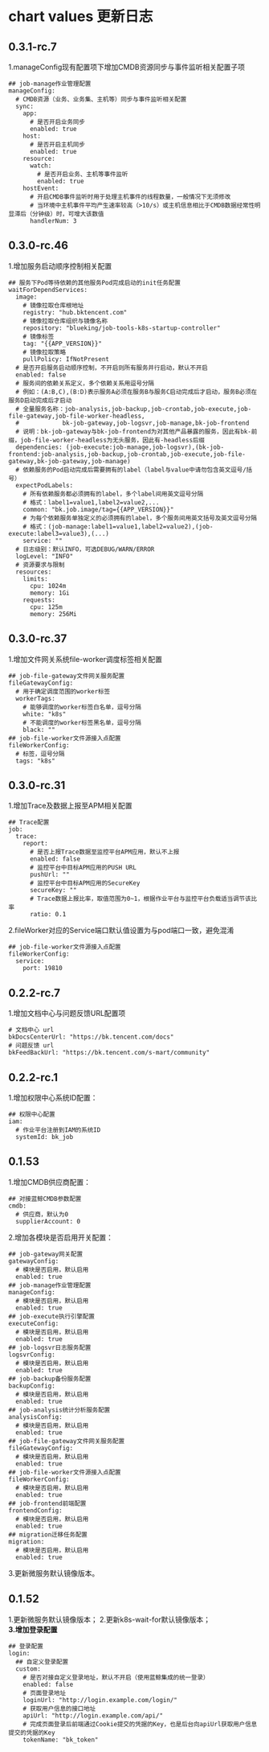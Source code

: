 # chart values 更新日志
## 0.3.1-rc.7
1.manageConfig现有配置项下增加CMDB资源同步与事件监听相关配置子项
```shell script
## job-manage作业管理配置
manageConfig:
  # CMDB资源（业务、业务集、主机等）同步与事件监听相关配置
  sync:
    app:
      # 是否开启业务同步
      enabled: true
    host:
      # 是否开启主机同步
      enabled: true
    resource:
      watch:
        # 是否开启业务、主机等事件监听
        enabled: true
    hostEvent:
      # 开启CMDB事件监听时用于处理主机事件的线程数量，一般情况下无须修改
      # 当环境中主机事件平均产生速率较高（>10/s）或主机信息相比于CMDB数据经常性明显滞后（分钟级）时，可增大该数值
      handlerNum: 3
```

## 0.3.0-rc.46
1.增加服务启动顺序控制相关配置
```shell script
## 服务下Pod等待依赖的其他服务Pod完成启动的init任务配置
waitForDependServices:
  image:
    # 镜像拉取仓库根地址
    registry: "hub.bktencent.com"
    # 镜像拉取仓库组织与镜像名称
    repository: "blueking/job-tools-k8s-startup-controller"
    # 镜像标签
    tag: "{{APP_VERSION}}"
    # 镜像拉取策略
    pullPolicy: IfNotPresent
  # 是否开启服务启动顺序控制，不开启则所有服务并行启动，默认不开启
  enabled: false
  # 服务间的依赖关系定义，多个依赖关系用逗号分隔
  # 例如：(A:B,C),(B:D)表示服务A必须在服务B与服务C启动完成后才启动，服务B必须在服务D启动完成后才启动
  # 全量服务名称：job-analysis,job-backup,job-crontab,job-execute,job-file-gateway,job-file-worker-headless,
  #            bk-job-gateway,job-logsvr,job-manage,bk-job-frontend
  # 说明：bk-job-gateway与bk-job-frontend为对其他产品暴露的服务，因此有bk-前缀，job-file-worker-headless为无头服务，因此有-headless后缀
  dependencies: (job-execute:job-manage,job-logsvr),(bk-job-frontend:job-analysis,job-backup,job-crontab,job-execute,job-file-gateway,bk-job-gateway,job-manage)
  # 依赖服务的Pod启动完成后需要拥有的label（label与value中请勿包含英文逗号/括号）
  expectPodLabels:
    # 所有依赖服务都必须拥有的label，多个label间用英文逗号分隔
    # 格式：label1=value1,label2=value2,...
    common: "bk.job.image/tag={{APP_VERSION}}"
    # 为每个依赖服务单独定义的必须拥有的label，多个服务间用英文括号及英文逗号分隔
    # 格式：(job-manage:label1=value1,label2=value2),(job-execute:label3=value3),(...)
    service: ""
  # 日志级别：默认INFO，可选DEBUG/WARN/ERROR
  logLevel: "INFO"
  # 资源要求与限制
  resources:
    limits:
      cpu: 1024m
      memory: 1Gi
    requests:
      cpu: 125m
      memory: 256Mi
```

## 0.3.0-rc.37
1.增加文件网关系统file-worker调度标签相关配置
```shell script
## job-file-gateway文件网关服务配置
fileGatewayConfig:
  # 用于确定调度范围的worker标签
  workerTags:
    # 能够调度的worker标签白名单，逗号分隔
    white: "k8s"
    # 不能调度的worker标签黑名单，逗号分隔
    black: ""
## job-file-worker文件源接入点配置
fileWorkerConfig:
  # 标签，逗号分隔
  tags: "k8s"
```

## 0.3.0-rc.31
1.增加Trace及数据上报至APM相关配置
```shell script
## Trace配置
job:
  trace:
    report:
      # 是否上报Trace数据至监控平台APM应用，默认不上报
      enabled: false
      # 监控平台中目标APM应用的PUSH URL
      pushUrl: ""
      # 监控平台中目标APM应用的SecureKey
      secureKey: ""
      # Trace数据上报比率，取值范围为0~1，根据作业平台与监控平台负载适当调节该比率
      ratio: 0.1
```
2.fileWorker对应的Service端口默认值设置为与pod端口一致，避免混淆
```shell script
## job-file-worker文件源接入点配置
fileWorkerConfig:
  service:
    port: 19810
```

## 0.2.2-rc.7
1.增加文档中心与问题反馈URL配置项
```shell script
# 文档中心 url
bkDocsCenterUrl: "https://bk.tencent.com/docs"
# 问题反馈 url
bkFeedBackUrl: "https://bk.tencent.com/s-mart/community"
```

## 0.2.2-rc.1
1.增加权限中心系统ID配置：
```shell script
## 权限中心配置
iam:
  # 作业平台注册到IAM的系统ID
  systemId: bk_job
```

## 0.1.53
1.增加CMDB供应商配置：
```shell script
## 对接蓝鲸CMDB参数配置
cmdb:
  # 供应商，默认为0
  supplierAccount: 0
```
2.增加各模块是否启用开关配置：
```shell script
## job-gateway网关配置
gatewayConfig:
  # 模块是否启用，默认启用
  enabled: true
## job-manage作业管理配置
manageConfig:
  # 模块是否启用，默认启用
  enabled: true
## job-execute执行引擎配置
executeConfig:
  # 模块是否启用，默认启用
  enabled: true
## job-logsvr日志服务配置
logsvrConfig:
  # 模块是否启用，默认启用
  enabled: true
## job-backup备份服务配置
backupConfig:
  # 模块是否启用，默认启用
  enabled: true
## job-analysis统计分析服务配置
analysisConfig:
  # 模块是否启用，默认启用
  enabled: true
## job-file-gateway文件网关服务配置
fileGatewayConfig:
  # 模块是否启用，默认启用
  enabled: true
## job-file-worker文件源接入点配置
fileWorkerConfig:
  # 模块是否启用，默认启用
  enabled: true
## job-frontend前端配置
frontendConfig:
  # 模块是否启用，默认启用
  enabled: true
## migration迁移任务配置
migration:
  # 模块是否启用，默认启用
  enabled: true
```
3.更新微服务默认镜像版本。


## 0.1.52
1.更新微服务默认镜像版本；
2.更新k8s-wait-for默认镜像版本；  
**3.增加登录配置**  
```shell script
## 登录配置
login:
  ## 自定义登录配置
  custom:
    # 是否对接自定义登录地址，默认不开启（使用蓝鲸集成的统一登录）
    enabled: false
    # 页面登录地址
    loginUrl: "http://login.example.com/login/"
    # 获取用户信息的接口地址
    apiUrl: "http://login.example.com/api/"
    # 完成页面登录后前端通过Cookie提交的凭据的Key，也是后台向apiUrl获取用户信息提交的凭据的Key
    tokenName: "bk_token"
```
